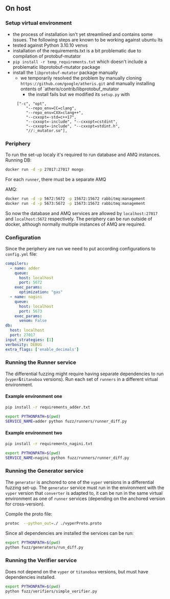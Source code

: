 ## On host

### Setup virtual environment
- the process of installation isn't yet streamlined and contains some issues. The following steps are known to be working against ubuntu lts
- tested against Python 3.10.10 venvs
- installation of the requirements.txt is a bit problematic due to compilation of protobuf-mutator
- `pip install -r temp_requirements.txt` which doesn't include a problematic libprotobuf-mutator package
- install the `libprotobuf-mutator` package manually
  - we temporarily resolved the problem by manually cloning `https://github.com/google/atheris.git` and manually installing ontents of `atheris/contrib/libprotobuf_mutator
    - the install fails but we modified its `setup.py` with
```
     ["-c", "opt", 
         "--repo_env=CC=clang",
         "--repo_env=CXX=clang++",
         "--cxxopt=-std=c++17",
         "--cxxopt=-include", "--cxxopt=cstdint",
         "--cxxopt=-include", "--cxxopt=stdint.h",
         "//:_mutator.so"],
```


### Periphery

To run the set-up localy it's required to run database and AMQ
instances.
Running DB:

```bash
docker run -d -p 27017:27017 mongo
```

For each `runner`, there must be a separate AMQ

AMQ:

```bash
docker run -d -p 5672:5672 -p 15672:15672 rabbitmq:management
docker run -d -p 5673:5672 -p 15673:15672 rabbitmq:management
```

So now the database and AMQ services are allowed by `localhost:27017` and `localhost:5672` respectively.
The periphery can be run outside of docker, although normally multiple instances of AMQ are required.

### Configuration

Since the periphery are run we need to put according configurations to `config.yml` file:

```yaml
compilers:
  - name: adder
    queue:
      host: localhost
      port: 5672
    exec_params:
      optimization: "gas"
  - name: nagini
    queue:
      host: localhost
      port: 5673
    exec_params:
      venom: False
db:
  host: localhost
  port: 27017
input_strategies: [1]
verbosity: DEBUG
extra_flags: ['enable_decimals']
```

### Running the Runner service

The differential fuzzing might require having separate dependencies to run (`vyper`&`titanoboa` versions).
Run each set of `runners` in a different virtual environment.

#### Example environment one

```bash
pip install -r requirements_adder.txt
```

```bash
export PYTHONPATH=$(pwd)
SERVICE_NAME=adder python fuzz/runners/runner_diff.py
```

#### Example environment two

```bash
pip install -r requirements_nagini.txt
```

```bash
export PYTHONPATH=$(pwd)
SERVICE_NAME=nagini python fuzz/runners/runner_diff.py
```

### Running the Generator service

The `generator` is anchored to one of the `vyper` versions in a differential fuzzing set-up.
The `generator` service must run in the environment with the `vyper` version that `converter` is adapted to, it can be run in the same virtual environment as one of `runner` services (depending on the anchored version for cross-version).

Compile the proto file:

```bash
protoc  --python_out=./ ./vyperProto.proto
```

Since all dependencies are installed the services can be run:

```bash
export PYTHONPATH=$(pwd)
python fuzz/generators/run_diff.py
```

### Running the Verifier service

Does not depend on the `vyper` or `titanoboa` versions, but must have dependencies installed.

```bash
export PYTHONPATH=$(pwd)
python fuzz/verifiers/simple_verifier.py
```
